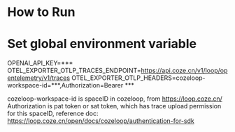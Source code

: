 # How to Run

# Set global environment variable
OPENAI_API_KEY=***
OTEL_EXPORTER_OTLP_TRACES_ENDPOINT=https://api.coze.cn/v1/loop/opentelemetry/v1/traces
OTEL_EXPORTER_OTLP_HEADERS=cozeloop-workspace-id=***,Authorization=Bearer ***

cozeloop-workspace-id is spaceID in cozeloop, from https://loop.coze.cn/
Authorization is pat token or sat token, which has trace upload permission for this spaceID, reference doc: https://loop.coze.cn/open/docs/cozeloop/authentication-for-sdk